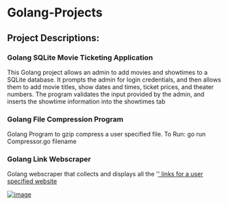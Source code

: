 # Golang-Projects
## Project Descriptions:
### Golang SQLite Movie Ticketing Application
This Golang project allows an admin to add movies and showtimes to a SQLite database. It prompts the admin for login credentials, and then allows them to add movie titles, show dates and times, ticket prices, and theater numbers. The program validates the input provided by the admin, and inserts the showtime information into the showtimes tab

### Golang File Compression Program
Golang Program to gzip compress a user specified file. To Run: go run Compressor.go filename

### Golang Link Webscraper
Golang webscraper that collects and displays all the '<a href="...">' links for a user specified website
  
![image](https://user-images.githubusercontent.com/87671757/229295521-66fcc0c2-836e-4122-b4bc-d25a772c9302.png)
